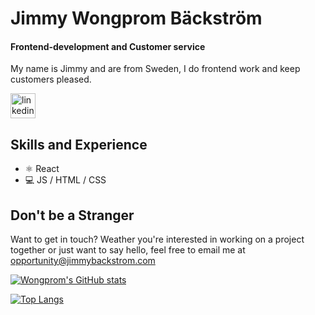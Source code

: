 # Jimmy Wongprom Bäckström
#### Frontend-development and Customer service
My name is Jimmy and are from Sweden, I do frontend work and keep customers pleased.

[<img src='https://cdn.jsdelivr.net/npm/simple-icons@3.0.1/icons/linkedin.svg' alt='linkedin' height='40' color='white'>](https://www.linkedin.com/in/jimmy-backstrom/)  

## Skills and Experience
* ⚛️ React
* 💻  JS / HTML / CSS


## Don't be a Stranger
Want to get in touch? Weather you're interested in working on a project together or just want to say hello, feel free to email me at opportunity@jimmybackstrom.com


[![Wongprom's GitHub stats](https://github-readme-stats.vercel.app/api?username=wongprom&theme=radical&show_icons=true)](https://github.com/wongprom/github-readme-stats)


[![Top Langs](https://github-readme-stats.vercel.app/api/top-langs/?username=wongprom&layout=compact&theme=radical&langs_count=8)](https://github.com/wongprom/github-readme-stats)

<!--
**wongprom/wongprom** is a ✨ _special_ ✨ repository because its `README.md` (this file) appears on your GitHub profile.

Here are some ideas to get you started:

- 🔭 I’m currently working on ...
- 🌱 I’m currently learning ...
- 👯 I’m looking to collaborate on ...
- 🤔 I’m looking for help with ...
- 💬 Ask me about ...
- 📫 How to reach me: ...
- 😄 Pronouns: ...
- ⚡ Fun fact: ...
-->
